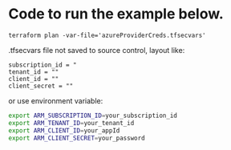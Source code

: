 # Code to run the example below.

```code
terraform plan -var-file='azureProviderCreds.tfsecvars'
```

.tfsecvars file not saved to source control, layout like:

```code
subscription_id = "
tenant_id = ""
client_id = ""
client_secret = ""
```

or use environment variable:

```bash
export ARM_SUBSCRIPTION_ID=your_subscription_id
export ARM_TENANT_ID=your_tenant_id
export ARM_CLIENT_ID=your_appId
export ARM_CLIENT_SECRET=your_password
```